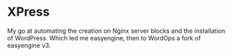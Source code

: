 # XPress

My go at automating the creation on Nginx server blocks and the installation of WordPress. Which led me easyengine, then to WordOps a fork of easyengine v3.
